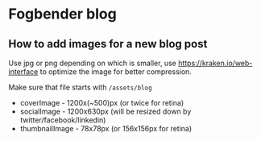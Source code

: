 # Fogbender blog

## How to add images for a new blog post

Use jpg or png depending on which is smaller, use https://kraken.io/web-interface to optimize the image for better compression.

Make sure that file starts with `/assets/blog`

- coverImage - 1200x(~500)px (or twice for retina)
- socialImage - 1200x630px (will be resized down by twitter/facebook/linkedin)
- thumbnailImage - 78x78px (or 156x156px for retina)

